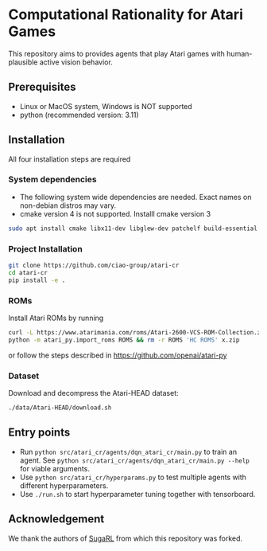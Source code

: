 # Computational Rationality for Atari Games
This repository aims to provides agents that play Atari games with human-plausible active vision behavior. 

## Prerequisites
- Linux or MacOS system, Windows is NOT supported
- python (recommended version: 3.11)
## Installation
All four installation steps are required
### System dependencies
- The following system wide dependencies are needed. Exact names on non-debian distros may vary.
- cmake version 4 is not supported. Installl cmake version 3
``` sh
sudo apt install cmake libx11-dev libglew-dev patchelf build-essential zlib1g-dev libglib2.0-0
```
### Project Installation
``` sh
git clone https://github.com/ciao-group/atari-cr
cd atari-cr
pip install -e .
```
### ROMs
Install Atari ROMs by running
```bash
curl -L https://www.atarimania.com/roms/Atari-2600-VCS-ROM-Collection.zip -o x.zip && unzip x.zip
python -m atari_py.import_roms ROMS && rm -r ROMS 'HC ROMS' x.zip
```
or follow the steps described in https://github.com/openai/atari-py
<!-- ## Mujoco
- Follow the steps described in https://github.com/openai/mujoco-py -->
### Dataset
Download and decompress the Atari-HEAD dataset:
```sh
./data/Atari-HEAD/download.sh
```

## Entry points
- Run `python src/atari_cr/agents/dqn_atari_cr/main.py` to train an agent. See `python src/atari_cr/agents/dqn_atari_cr/main.py --help` for viable arguments.
- Use `python src/atari_cr/hyperparams.py` to test multiple agents with different hyperparameters.
- Use `./run.sh` to start hyperparameter tuning together with tensorboard.

## Acknowledgement
We thank the authors of [SugaRL](https://github.com/elicassion/sugarl) from which this repository was forked.
